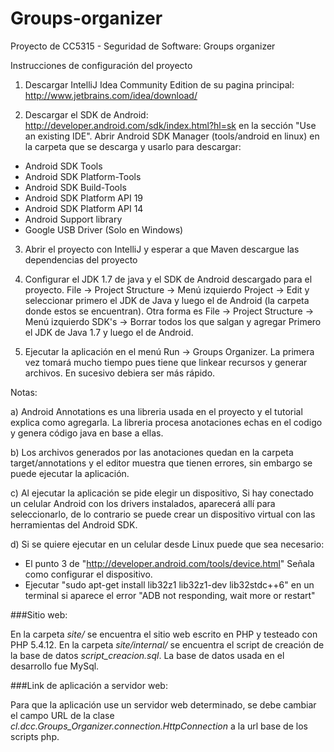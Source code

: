 Groups-organizer
================

Proyecto de CC5315 - Seguridad de Software: Groups organizer

Instrucciones de configuración del proyecto

1) Descargar IntelliJ Idea Community Edition de su pagina principal: http://www.jetbrains.com/idea/download/

2) Descargar el SDK de Android: http://developer.android.com/sdk/index.html?hl=sk en la sección "Use an existing IDE". Abrir Android SDK Manager (tools/android en linux) en la carpeta que se descarga y usarlo para descargar:

- Android SDK Tools
- Android SDK Platform-Tools
- Android SDK Build-Tools
- Android SDK Platform API 19
- Android SDK Platform API 14
- Android Support library
- Google USB Driver (Solo en Windows)

3) Abrir el proyecto con IntelliJ y esperar a que Maven descargue las dependencias del proyecto

4) Configurar el JDK 1.7 de java y el SDK de Android descargado para el proyecto. File -> Project Structure -> Menú izquierdo Project -> Edit y seleccionar primero el JDK de Java y luego el de Android (la carpeta donde estos se encuentran). Otra forma es File -> Project Structure -> Menú izquierdo SDK's -> Borrar todos los que salgan y agregar Primero el JDK de Java 1.7 y luego el de Android.

5) Ejecutar la aplicación en el menú Run -> Groups Organizer. La primera vez tomará mucho tiempo pues tiene que linkear recursos y generar archivos. En sucesivo debiera ser más rápido.

Notas: 

a) Android Annotations es una libreria usada en el proyecto y el tutorial explica como agregarla. La libreria procesa anotaciones echas en el codigo y genera código java en base a ellas.

b) Los archivos generados por las anotaciones quedan en la carpeta target/annotations y el editor muestra que tienen errores, sin embargo se puede ejecutar la aplicación.

c) Al ejecutar la aplicación se pide elegir un dispositivo, Si hay conectado un celular Android con los drivers instalados, aparecerá allí para seleccionarlo, de lo contrario se puede crear un dispositivo virtual con las herramientas del Android SDK.

d) Si se quiere ejecutar en un celular desde Linux puede que sea necesario:

- El punto 3 de "http://developer.android.com/tools/device.html" Señala como configurar el dispositivo.
- Ejecutar "sudo apt-get install lib32z1 lib32z1-dev lib32stdc++6" en un terminal si aparece el error "ADB not responding, wait more or restart"


###Sitio web:

En la carpeta *site/* se encuentra el sitio web escrito en PHP y testeado con PHP 5.4.12.
En la carpeta *site/internal/* se encuentra el script de creación de la base de datos *script_creacion.sql*. La base de datos usada en el desarrollo fue MySql.

###Link de aplicación a servidor web:

Para que la aplicación use un servidor web determinado, se debe cambiar el campo URL de la clase *cl.dcc.Groups_Organizer.connection.HttpConnection* a la url base de los scripts php.

